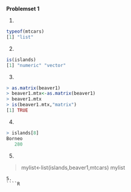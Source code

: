 **Problemset 1**

1.
````R
typeof(mtcars)
[1] "list"
````
2.
````R
is(islands)
[1] "numeric" "vector"
````
3.
````R
> as.matrix(beaver1)
> beaver1.mtx<-as.matrix(beaver1)
> beaver1.mtx
> is(beaver1.mtx,"matrix")
[1] TRUE
````
4.
````R
> islands[8]
Borneo 
   280 
   ````
   5.
> mylist<-list(islands,beaver1,mtcars)
> mylist
````
5.
````R
